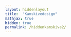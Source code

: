 ```yaml
---
layout: hiddenlayout
title:  "Kamskivedesign"
mathjax: true
hidden: true
permalink: /hiddenkamskive2/
---
```

<div style="background-color: #FFFFFF">
<script src="https://cdnjs.cloudflare.com/ajax/libs/p5.js/1.1.9/p5.js"></script>
<script src="https://cdnjs.cloudflare.com/ajax/libs/p5.js/1.1.9/addons/p5.sound.min.js"></script>
<script src="/assets/p5js/kamskive/sketch2.js"></script> 
<div id="canvasForHTML"></div>
</div>


